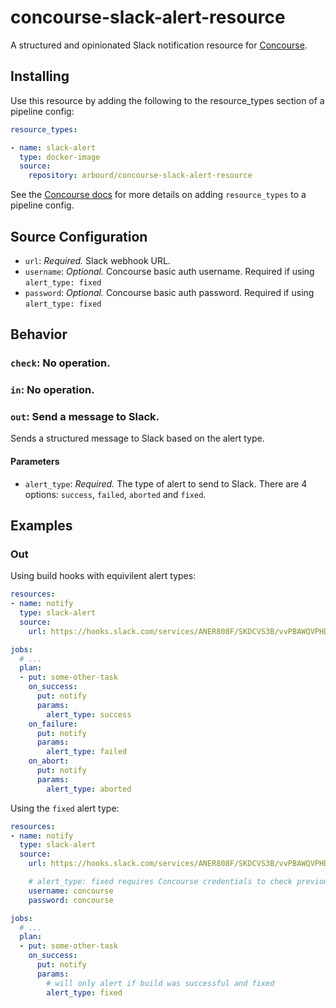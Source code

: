 # concourse-slack-alert-resource

A structured and opinionated Slack notification resource for [Concourse](https://concourse.ci/).

## Installing

Use this resource by adding the following to the resource_types section of a pipeline config:

```yaml
resource_types:

- name: slack-alert
  type: docker-image
  source:
    repository: arbourd/concourse-slack-alert-resource
```

See the [Concourse docs](https://concourse-ci.org/resource-types.html) for more details on adding `resource_types` to a pipeline config.

## Source Configuration

* `url`: *Required.* Slack webhook URL.
* `username`: *Optional.* Concourse basic auth username. Required if using `alert_type: fixed`
* `password`: *Optional.* Concourse basic auth password. Required if using `alert_type: fixed`

## Behavior

### `check`: No operation.

### `in`: No operation.

### `out`: Send a message to Slack.

Sends a structured message to Slack based on the alert type.

#### Parameters

* `alert_type`: *Required.* The type of alert to send to Slack. There are 4 options: `success`, `failed`, `aborted` and `fixed`.

## Examples

### Out

Using build hooks with equivilent alert types:

```yaml
resources:
- name: notify
  type: slack-alert
  source:
    url: https://hooks.slack.com/services/ANER808F/SKDCVS3B/vvPBAWQVPHDKejdeThDiE4wrg

jobs:
  # ...
  plan:
  - put: some-other-task
    on_success:
      put: notify
      params:
        alert_type: success
    on_failure:
      put: notify
      params:
        alert_type: failed
    on_abort:
      put: notify
      params:
        alert_type: aborted
```

Using the `fixed` alert type:

```yaml
resources:
- name: notify
  type: slack-alert
  source:
    url: https://hooks.slack.com/services/ANER808F/SKDCVS3B/vvPBAWQVPHDKejdeThDiE4wrg

    # alert_type: fixed requires Concourse credentials to check previous builds
    username: concourse
    password: concourse

jobs:
  # ...
  plan:
  - put: some-other-task
    on_success:
      put: notify
      params:
        # will only alert if build was successful and fixed
        alert_type: fixed
```
